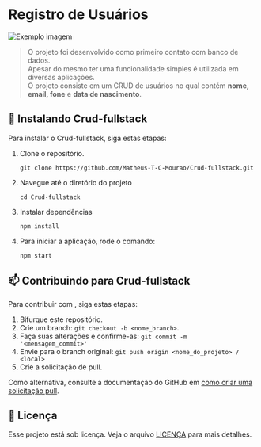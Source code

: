 # Registro de Usuários

<img src="imagem.png" alt="Exemplo imagem">

> O projeto foi desenvolvido como primeiro contato com banco de dados.<br/>
> Apesar do mesmo ter uma funcionalidade simples é utilizada em diversas aplicações.<br/>
> O projeto consiste em um CRUD de usuários no qual contém <b>nome, email, fone</b> e <b>data de nascimento</b>.


## 🚀 Instalando Crud-fullstack

Para instalar o Crud-fullstack, siga estas etapas:

1. Clone o repositório.
   ```
   git clone https://github.com/Matheus-T-C-Mourao/Crud-fullstack.git
   ```


2. Navegue até o diretório do projeto

    ```
    cd Crud-fullstack
    ```
    
3. Instalar dependências

   ```
   npm install
   ```

4. Para iniciar a aplicação, rode o comando:

   ```
   npm start
   ```


## 📫 Contribuindo para Crud-fullstack

Para contribuir com <Crud-fullstack>, siga estas etapas:

1. Bifurque este repositório.
2. Crie um branch: `git checkout -b <nome_branch>`.
3. Faça suas alterações e confirme-as: `git commit -m '<mensagem_commit>'`
4. Envie para o branch original: `git push origin <nome_do_projeto> / <local>`
5. Crie a solicitação de pull.

Como alternativa, consulte a documentação do GitHub em [como criar uma solicitação pull](https://help.github.com/en/github/collaborating-with-issues-and-pull-requests/creating-a-pull-request).

## 📝 Licença

Esse projeto está sob licença. Veja o arquivo [LICENÇA](LICENSE.md) para mais detalhes.
